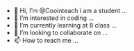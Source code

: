 - 👋 Hi, I’m @Coointeach i am a student ...
- 👀 I’m interested in coding ...
- 🌱 I’m currently learning at 8 class  ...
- 💞️ I’m looking to collaborate on ...
- 📫 How to reach me ...

<!---
Coointeach/Coointeach is a ✨ special ✨ repository because its `README.md` (this file) appears on your GitHub profile.
You can click the Preview link to take a look at your changes.
--->
